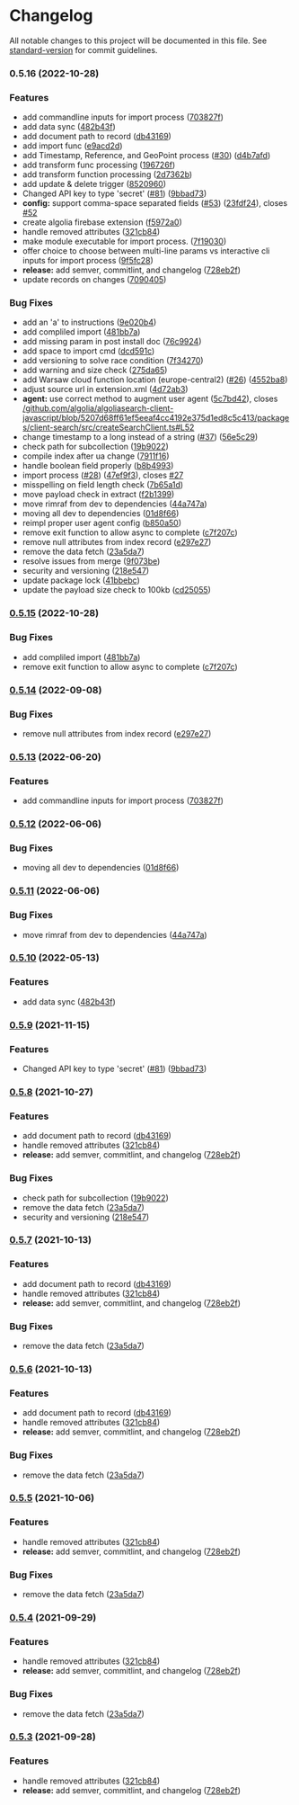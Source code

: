 # Changelog

All notable changes to this project will be documented in this file. See [standard-version](https://github.com/conventional-changelog/standard-version) for commit guidelines.

### 0.5.16 (2022-10-28)


### Features

* add commandline inputs for import process ([703827f](https://github.com/benomatis/firestore-algolia-search/commit/703827f01321b472efa591e4c0d99e200c146805))
* add data sync ([482b43f](https://github.com/benomatis/firestore-algolia-search/commit/482b43f405e044d6c0b166d95a52ab1c119b8fe3))
* add document path to record ([db43169](https://github.com/benomatis/firestore-algolia-search/commit/db43169be8fd846e335b5cf5737bf6d20e6c766e))
* add import func ([e9acd2d](https://github.com/benomatis/firestore-algolia-search/commit/e9acd2dd5faa6f4671146d327e11fc08549440e1))
* add Timestamp, Reference, and GeoPoint process ([#30](https://github.com/benomatis/firestore-algolia-search/issues/30)) ([d4b7afd](https://github.com/benomatis/firestore-algolia-search/commit/d4b7afdb1168b85594f29aea2db8be60b6d7c2db))
* add transform func processing ([196726f](https://github.com/benomatis/firestore-algolia-search/commit/196726f3068b93b8b0baf171acb281073c68ea80))
* add transform function processing ([2d7362b](https://github.com/benomatis/firestore-algolia-search/commit/2d7362b8981ac5b54c67585bbb282913e02fa4fc))
* add update & delete trigger ([8520960](https://github.com/benomatis/firestore-algolia-search/commit/8520960dc3bb3d00d3434a00a94dc8a3630cdc92))
* Changed API key to type 'secret' ([#81](https://github.com/benomatis/firestore-algolia-search/issues/81)) ([9bbad73](https://github.com/benomatis/firestore-algolia-search/commit/9bbad73805efc0938193af291e3b3ebe8aa36047))
* **config:** support comma-space separated fields ([#53](https://github.com/benomatis/firestore-algolia-search/issues/53)) ([23fdf24](https://github.com/benomatis/firestore-algolia-search/commit/23fdf249084851777d18e08f4ef256631d9e971a)), closes [#52](https://github.com/benomatis/firestore-algolia-search/issues/52)
* create algolia firebase extension ([f5972a0](https://github.com/benomatis/firestore-algolia-search/commit/f5972a0049194f4aa50e61a38b65b89446be5968))
* handle removed attributes ([321cb84](https://github.com/benomatis/firestore-algolia-search/commit/321cb842246df903658c9ea209fb29927cf17e85))
* make module executable for import process. ([7f19030](https://github.com/benomatis/firestore-algolia-search/commit/7f19030de696ae6627111834de6d5b90a21af756))
* offer choice to choose between multi-line params vs interactive cli inputs for import process ([9f5fc28](https://github.com/benomatis/firestore-algolia-search/commit/9f5fc286b369f738064b39e0a5bd1e575d52c8ed))
* **release:** add semver, commitlint, and changelog ([728eb2f](https://github.com/benomatis/firestore-algolia-search/commit/728eb2fd44db5aabafb19886b12b7e622e75fe92))
* update records on changes ([7090405](https://github.com/benomatis/firestore-algolia-search/commit/709040512fd06e44e25bfd178b7451e8c72bd1ae))


### Bug Fixes

* add an 'a' to instructions ([9e020b4](https://github.com/benomatis/firestore-algolia-search/commit/9e020b442e4f9bef573f9b23d95634f4dfbccfa7))
* add compliled import ([481bb7a](https://github.com/benomatis/firestore-algolia-search/commit/481bb7adbd314723c386f38daef1878e58a08cc0))
* add missing param in post install doc ([76c9924](https://github.com/benomatis/firestore-algolia-search/commit/76c99241e754a8a70e055114c83ea4b3f981c8f3))
* add space to import cmd ([dcd591c](https://github.com/benomatis/firestore-algolia-search/commit/dcd591ccdad68082245c4309c6937d3ba936d66b))
* add versioning to solve race condition ([7f34270](https://github.com/benomatis/firestore-algolia-search/commit/7f34270165b538871ff84254562d0e5d23f77a8b))
* add warning and size check ([275da65](https://github.com/benomatis/firestore-algolia-search/commit/275da65cc85cfe2b4a6423c5f32b81765603cecf))
* add Warsaw cloud function location (europe-central2) ([#26](https://github.com/benomatis/firestore-algolia-search/issues/26)) ([4552ba8](https://github.com/benomatis/firestore-algolia-search/commit/4552ba8eab3ff15264329c6badc69693e1e621b9))
* adjust source url in extension.xml ([4d72ab3](https://github.com/benomatis/firestore-algolia-search/commit/4d72ab37b80817ae4600b34e61c742cd29d72b01))
* **agent:** use correct method to augment user agent ([5c7bd42](https://github.com/benomatis/firestore-algolia-search/commit/5c7bd427a5e08de2c20ef2a0451e1a580e92fed9)), closes [/github.com/algolia/algoliasearch-client-javascript/blob/5207d68ff61ef5eeaf4cc4192e375d1ed8c5c413/packages/client-search/src/createSearchClient.ts#L52](https://github.com/benomatis//github.com/algolia/algoliasearch-client-javascript/blob/5207d68ff61ef5eeaf4cc4192e375d1ed8c5c413/packages/client-search/src/createSearchClient.ts/issues/L52)
* change timestamp to a long instead of a string ([#37](https://github.com/benomatis/firestore-algolia-search/issues/37)) ([56e5c29](https://github.com/benomatis/firestore-algolia-search/commit/56e5c294b0b44e0e6c3840dc405f4d1489753093))
* check path for subcollection ([19b9022](https://github.com/benomatis/firestore-algolia-search/commit/19b902282624f2a4e3db747943d6ee5400687748))
* compile index after ua change ([7911f16](https://github.com/benomatis/firestore-algolia-search/commit/7911f16b39de104fbc3b4054896fac85adf17d8d))
* handle boolean field properly ([b8b4993](https://github.com/benomatis/firestore-algolia-search/commit/b8b4993f6f28598f1cff743577d41fed84005ac8))
* import process ([#28](https://github.com/benomatis/firestore-algolia-search/issues/28)) ([47ef9f3](https://github.com/benomatis/firestore-algolia-search/commit/47ef9f3ec542cc29932fa5ee699fa82b11fed79a)), closes [#27](https://github.com/benomatis/firestore-algolia-search/issues/27)
* misspelling on field length check ([7b65a1d](https://github.com/benomatis/firestore-algolia-search/commit/7b65a1d4bb44bd8cca90a0fbf598dd02c652a754))
* move payload check in extract ([f2b1399](https://github.com/benomatis/firestore-algolia-search/commit/f2b1399516f442273b21ee466f292bfb922af22b))
* move rimraf from dev to dependencies ([44a747a](https://github.com/benomatis/firestore-algolia-search/commit/44a747a796709dc84ecab5805bb406611a17a678))
* moving all dev to dependencies ([01d8f66](https://github.com/benomatis/firestore-algolia-search/commit/01d8f665797a19acc821aac3522951837ac5ebeb))
* reimpl proper user agent config ([b850a50](https://github.com/benomatis/firestore-algolia-search/commit/b850a50e187caca0e9d37e71e8dcd66f63b62501))
* remove exit function to allow async to complete ([c7f207c](https://github.com/benomatis/firestore-algolia-search/commit/c7f207c936f71cfe65b2ce21bbea720416aeab61))
* remove null attributes from index record ([e297e27](https://github.com/benomatis/firestore-algolia-search/commit/e297e27e28c8cda6cc6dd274f2bafbbc775781c7))
* remove the data fetch ([23a5da7](https://github.com/benomatis/firestore-algolia-search/commit/23a5da7489766ecdeba9f2c354cc4221aa2cc2fe))
* resolve issues from merge ([9f073be](https://github.com/benomatis/firestore-algolia-search/commit/9f073bed077a5a507b2cbf87c2d80d078bb0fa00))
* security and versioning ([218e547](https://github.com/benomatis/firestore-algolia-search/commit/218e547c2fc93657103e07d8a2d661c7826845a8))
* update package lock ([41bbebc](https://github.com/benomatis/firestore-algolia-search/commit/41bbebc3efc8222f509fa2b51cc1d8a0a17d81bf))
* update the payload size check to 100kb ([cd25055](https://github.com/benomatis/firestore-algolia-search/commit/cd2505515e229ccac985f3f0f9b33fd11fde8faa))

### [0.5.15](https://github.com/algolia/firestore-algolia-search/compare/v0.5.14...v0.5.15) (2022-10-28)


### Bug Fixes

* add compliled import ([481bb7a](https://github.com/algolia/firestore-algolia-search/commit/481bb7adbd314723c386f38daef1878e58a08cc0))
* remove exit function to allow async to complete ([c7f207c](https://github.com/algolia/firestore-algolia-search/commit/c7f207c936f71cfe65b2ce21bbea720416aeab61))

### [0.5.14](https://github.com/algolia/firestore-algolia-search/compare/v0.5.13...v0.5.14) (2022-09-08)


### Bug Fixes

* remove null attributes from index record ([e297e27](https://github.com/algolia/firestore-algolia-search/commit/e297e27e28c8cda6cc6dd274f2bafbbc775781c7))

### [0.5.13](https://github.com/algolia/firestore-algolia-search/compare/v0.5.12...v0.5.13) (2022-06-20)


### Features

* add commandline inputs for import process ([703827f](https://github.com/algolia/firestore-algolia-search/commit/703827f01321b472efa591e4c0d99e200c146805))

### [0.5.12](https://github.com/algolia/firestore-algolia-search/compare/v0.5.11...v0.5.12) (2022-06-06)


### Bug Fixes

* moving all dev to dependencies ([01d8f66](https://github.com/algolia/firestore-algolia-search/commit/01d8f665797a19acc821aac3522951837ac5ebeb))

### [0.5.11](https://github.com/algolia/firestore-algolia-search/compare/v0.5.10...v0.5.11) (2022-06-06)


### Bug Fixes

* move rimraf from dev to dependencies ([44a747a](https://github.com/algolia/firestore-algolia-search/commit/44a747a796709dc84ecab5805bb406611a17a678))

### [0.5.10](https://github.com/algolia/firestore-algolia-search/compare/v0.5.9...v0.5.10) (2022-05-13)


### Features

* add data sync ([482b43f](https://github.com/algolia/firestore-algolia-search/commit/482b43f405e044d6c0b166d95a52ab1c119b8fe3))

### [0.5.9](https://github.com/algolia/firestore-algolia-search/compare/v0.5.8...v0.5.9) (2021-11-15)


### Features

* Changed API key to type 'secret' ([#81](https://github.com/algolia/firestore-algolia-search/issues/81)) ([9bbad73](https://github.com/algolia/firestore-algolia-search/commit/9bbad73805efc0938193af291e3b3ebe8aa36047))

### [0.5.8](https://github.com/algolia/firestore-algolia-search/compare/v0.5.2...v0.5.8) (2021-10-27)


### Features

* add document path to record ([db43169](https://github.com/algolia/firestore-algolia-search/commit/db43169be8fd846e335b5cf5737bf6d20e6c766e))
* handle removed attributes ([321cb84](https://github.com/algolia/firestore-algolia-search/commit/321cb842246df903658c9ea209fb29927cf17e85))
* **release:** add semver, commitlint, and changelog ([728eb2f](https://github.com/algolia/firestore-algolia-search/commit/728eb2fd44db5aabafb19886b12b7e622e75fe92))


### Bug Fixes

* check path for subcollection ([19b9022](https://github.com/algolia/firestore-algolia-search/commit/19b902282624f2a4e3db747943d6ee5400687748))
* remove the data fetch ([23a5da7](https://github.com/algolia/firestore-algolia-search/commit/23a5da7489766ecdeba9f2c354cc4221aa2cc2fe))
* security and versioning ([218e547](https://github.com/algolia/firestore-algolia-search/commit/218e547c2fc93657103e07d8a2d661c7826845a8))

### [0.5.7](https://github.com/algolia/firestore-algolia-search/compare/v0.5.2...v0.5.7) (2021-10-13)


### Features

* add document path to record ([db43169](https://github.com/algolia/firestore-algolia-search/commit/db43169be8fd846e335b5cf5737bf6d20e6c766e))
* handle removed attributes ([321cb84](https://github.com/algolia/firestore-algolia-search/commit/321cb842246df903658c9ea209fb29927cf17e85))
* **release:** add semver, commitlint, and changelog ([728eb2f](https://github.com/algolia/firestore-algolia-search/commit/728eb2fd44db5aabafb19886b12b7e622e75fe92))


### Bug Fixes

* remove the data fetch ([23a5da7](https://github.com/algolia/firestore-algolia-search/commit/23a5da7489766ecdeba9f2c354cc4221aa2cc2fe))

### [0.5.6](https://github.com/algolia/firestore-algolia-search/compare/v0.5.2...v0.5.6) (2021-10-13)


### Features

* add document path to record ([db43169](https://github.com/algolia/firestore-algolia-search/commit/db43169be8fd846e335b5cf5737bf6d20e6c766e))
* handle removed attributes ([321cb84](https://github.com/algolia/firestore-algolia-search/commit/321cb842246df903658c9ea209fb29927cf17e85))
* **release:** add semver, commitlint, and changelog ([728eb2f](https://github.com/algolia/firestore-algolia-search/commit/728eb2fd44db5aabafb19886b12b7e622e75fe92))


### Bug Fixes

* remove the data fetch ([23a5da7](https://github.com/algolia/firestore-algolia-search/commit/23a5da7489766ecdeba9f2c354cc4221aa2cc2fe))

### [0.5.5](https://github.com/algolia/firestore-algolia-search/compare/v0.5.2...v0.5.5) (2021-10-06)


### Features

* handle removed attributes ([321cb84](https://github.com/algolia/firestore-algolia-search/commit/321cb842246df903658c9ea209fb29927cf17e85))
* **release:** add semver, commitlint, and changelog ([728eb2f](https://github.com/algolia/firestore-algolia-search/commit/728eb2fd44db5aabafb19886b12b7e622e75fe92))


### Bug Fixes

* remove the data fetch ([23a5da7](https://github.com/algolia/firestore-algolia-search/commit/23a5da7489766ecdeba9f2c354cc4221aa2cc2fe))

### [0.5.4](https://github.com/algolia/firestore-algolia-search/compare/v0.5.2...v0.5.4) (2021-09-29)


### Features

* handle removed attributes ([321cb84](https://github.com/algolia/firestore-algolia-search/commit/321cb842246df903658c9ea209fb29927cf17e85))
* **release:** add semver, commitlint, and changelog ([728eb2f](https://github.com/algolia/firestore-algolia-search/commit/728eb2fd44db5aabafb19886b12b7e622e75fe92))


### Bug Fixes

* remove the data fetch ([23a5da7](https://github.com/algolia/firestore-algolia-search/commit/23a5da7489766ecdeba9f2c354cc4221aa2cc2fe))

### [0.5.3](https://github.com/algolia/firestore-algolia-search/compare/v0.5.2...v0.5.3) (2021-09-28)


### Features

* handle removed attributes ([321cb84](https://github.com/algolia/firestore-algolia-search/commit/321cb842246df903658c9ea209fb29927cf17e85))
* **release:** add semver, commitlint, and changelog ([728eb2f](https://github.com/algolia/firestore-algolia-search/commit/728eb2fd44db5aabafb19886b12b7e622e75fe92))
